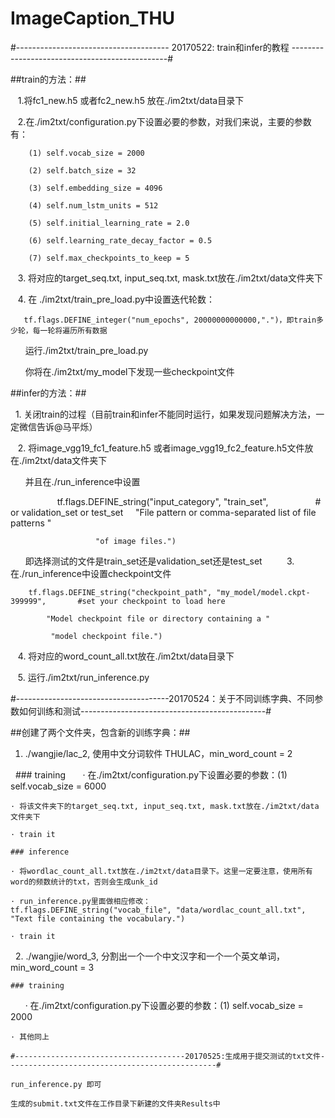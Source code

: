 # ImageCaption_THU

#-------------------------------------- 20170522: train和infer的教程 -----------------------------------------------#


##train的方法：##


    1.将fc1_new.h5 或者fc2_new.h5 放在./im2txt/data目录下
    
    2.在./im2txt/configuration.py下设置必要的参数，对我们来说，主要的参数有：
    
		(1) self.vocab_size = 2000
    
		(2) self.batch_size = 32  
    
		(3) self.embedding_size = 4096
    
		(4) self.num_lstm_units = 512
    
		(5) self.initial_learning_rate = 2.0
    
		(6) self.learning_rate_decay_factor = 0.5
    
		(7) self.max_checkpoints_to_keep = 5
    
    3. 将对应的target_seq.txt, input_seq.txt, mask.txt放在./im2txt/data文件夹下
    
    4. 在 ./im2txt/train_pre_load.py中设置迭代轮数：
    	
       tf.flags.DEFINE_integer("num_epochs", 20000000000000,".")，即train多少轮，每一轮将遍历所有数据
	
       运行./im2txt/train_pre_load.py
       
       你将在./im2txt/my_model下发现一些checkpoint文件
       

##infer的方法：##


    1. 关闭train的过程（目前train和infer不能同时运行，如果发现问题解决方法，一定微信告诉@马平烁）
    
    2. 将image_vgg19_fc1_feature.h5 或者image_vgg19_fc2_feature.h5文件放在./im2txt/data文件夹下
    
       并且在./run_inference中设置
       
                    tf.flags.DEFINE_string("input_category", "train_set",                   # or validation_set or test_set
		    
                       "File pattern or comma-separated list of file patterns "
                       
                       "of image files.")
                       
       即选择测试的文件是train_set还是validation_set还是test_set
      
    3. 在./run_inference中设置checkpoint文件
    
    	tf.flags.DEFINE_string("checkpoint_path", "my_model/model.ckpt-399999",       #set your checkpoint to load here
		
			"Model checkpoint file or directory containing a "
			
			 "model checkpoint file.")
                       
    4. 将对应的word_count_all.txt放在./im2txt/data目录下
    
    5. 运行./im2txt/run_inference.py
    
#--------------------------------------20170524：关于不同训练字典、不同参数如何训练和测试----------------------------------------------#

##创建了两个文件夹，包含新的训练字典：##

   1. ./wangjie/lac_2, 使用中文分词软件 THULAC，min_word_count = 2
   
   	### training
    
    	· 在./im2txt/configuration.py下设置必要的参数：(1) self.vocab_size = 6000
	
	· 将该文件夹下的target_seq.txt, input_seq.txt, mask.txt放在./im2txt/data文件夹下
	
	· train it 
	
	### inference
	
	· 将wordlac_count_all.txt放在./im2txt/data目录下。这里一定要注意，使用所有word的频数统计的txt，否则会生成unk_id
	
	· run_inference.py里面做相应修改：
	tf.flags.DEFINE_string("vocab_file", "data/wordlac_count_all.txt", "Text file containing the vocabulary.")
	
	· train it 
	
	
   2. ./wangjie/word_3, 分割出一个一个中文汉字和一个一个英文单词，min_word_count = 3
   
   	### training
    
    	· 在./im2txt/configuration.py下设置必要的参数：(1) self.vocab_size = 2000
	
	· 其他同上
	
	#--------------------------------------20170525:生成用于提交测试的txt文件-----------------------------------------------#

	run_inference.py 即可
	
	生成的submit.txt文件在工作目录下新建的文件夹Results中
	
	

